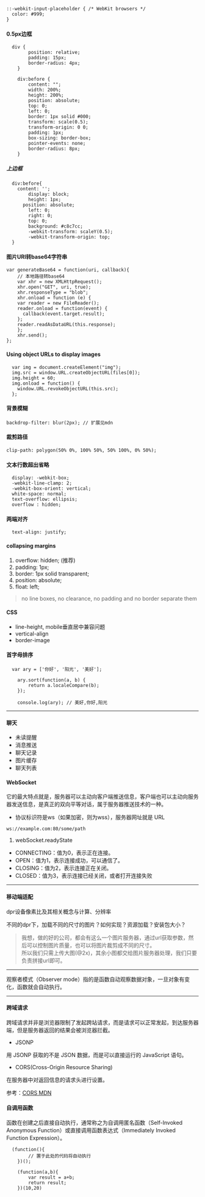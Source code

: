 ```
::-webkit-input-placeholder { /* WebKit browsers */
  color: #999;
}
```

#### 0.5px边框

```
  div {
		position: relative;
		padding: 15px;
		border-radius: 4px;
	}
	
	div:before {
		content: "";
		width: 200%;
		height: 200%;
		position: absolute;
		top: 0;
		left: 0;
		border: 1px solid #000;
		transform: scale(0.5);
		transform-origin: 0 0;
		padding: 1px;
		box-sizing: border-box;
		pointer-events: none;
		border-radius: 8px;
	}
```

##### 上边框

```
  div:before{
    content: '';
		display: block;
		height: 1px;
	  position: absolute;
		left: 0;
		right: 0;
		top: 0;
		background: #c8c7cc;
		-webkit-transform: scaleY(0.5);
		-webkit-transform-origin: top;
  }
```


#### 图片URI转base64字符串

```
var generateBase64 = function(uri, callback){
	// 本地路径转base64
	var xhr = new XMLHttpRequest();       
	xhr.open("GET", uri, true); 
	xhr.responseType = "blob";
	xhr.onload = function (e) {
    var reader = new FileReader();
    reader.onload = function(event) {
      callback(event.target.result);
    };
    reader.readAsDataURL(this.response);
	};
	xhr.send();
};
```
    

#### Using object URLs to display images

```
  var img = document.createElement("img");
  img.src = window.URL.createObjectURL(files[0]);
  img.height = 60;
  img.onload = function() {
    window.URL.revokeObjectURL(this.src);
  };
```

#### 背景模糊

```
backdrop-filter: blur(2px); // 扩展见mdn
```
    


#### 裁剪路径

```
clip-path: polygon(50% 0%, 100% 50%, 50% 100%, 0% 50%);
``` 

#### 文本行数超出省略

```
  display: -webkit-box;
  -webkit-line-clamp: 2;
  -webkit-box-orient: vertical;
  white-space: normal;
  text-overflow: ellipsis;
  overflow : hidden;
```
  
#### 两端对齐

```
  text-align: justify;
```
  
#### collapsing margins

1. overflow: hidden; (推荐)
2. padding: 1px;
3. border: 1px solid transparent;
4. position: absolute;
5. float: left;
  
> no line boxes, no clearance, no padding and no border separate them


#### CSS

* line-height, mobile垂直居中兼容问题
* vertical-align
* border-image
  
  
#### 首字母排序

```
  var ary = ['你好', '阳光', '美好'];
			
	ary.sort(function(a, b) { 
		return a.localeCompare(b);
	});
	
	console.log(ary); // 美好,你好,阳光
``` 


----------------------------------------------

#### 聊天

* 未读提醒
* 消息推送
* 聊天记录
* 图片缓存
* 聊天列表


#### WebSocket

它的最大特点就是，服务器可以主动向客户端推送信息，客户端也可以主动向服务器发送信息，是真正的双向平等对话，属于服务器推送技术的一种。

* 协议标识符是ws（如果加密，则为wss），服务器网址就是 URL

```
ws://example.com:80/some/path
```

1. webSocket.readyState

* CONNECTING：值为0，表示正在连接。
* OPEN：值为1，表示连接成功，可以通信了。
* CLOSING：值为2，表示连接正在关闭。
* CLOSED：值为3，表示连接已经关闭，或者打开连接失败

----------------------------------------------


#### 移动端适配

dpr设备像素比及其相关概念与计算、分辨率

不同的dpr下，加载不同的尺寸的图片？如何实现？资源加载？安装包大小？

> 我想，做的好的公司，都会有这么一个图片服务器，通过url获取参数，然后可以控制图片质量，也可以将图片裁剪成不同的尺寸。  
所以我们只需上传大图(@2x)，其余小图都交给图片服务器处理，我们只要负责拼接url即可。



---------------------------------------------

观察者模式（Observer mode）指的是函数自动观察数据对象，一旦对象有变化，函数就会自动执行。




--------------------------------------------


#### 跨域请求


跨域请求并非是浏览器限制了发起跨站请求，而是请求可以正常发起，到达服务器端，但是服务器返回的结果会被浏览器拦截。

* JSONP

用 JSONP 获取的不是 JSON 数据，而是可以直接运行的 JavaScript 语句。

* CORS(Cross-Origin Resource Sharing)

在服务器中对返回信息的请求头进行设置。


参考：[CORS MDN](https://developer.mozilla.org/zh-CN/docs/Web/HTTP/Access_control_CORS)


#### 自调用函数

函数在创建之后直接自动执行，通常称之为自调用匿名函数（Self-Invoked Anonymous Function）或直接调用函数表达式（Immediately Invoked Function Expression）。

```
  (function(){
    	// 置于此处的代码将自动执行
	})();  
	
	(function(a,b){
	    var result = a+b;
	    return result;
	})(10,20)
```